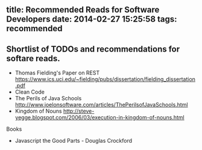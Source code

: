 title: Recommended Reads for Software Developers
date: 2014-02-27 15:25:58
tags: recommended
---

Shortlist of TODOs and recommendations for softare reads.
----

- Thomas Fielding's Paper on REST https://www.ics.uci.edu/~fielding/pubs/dissertation/fielding_dissertation.pdf
- Clean Code
- The Perils of Java Schools http://www.joelonsoftware.com/articles/ThePerilsofJavaSchools.html
- Kingdom of Nouns http://steve-yegge.blogspot.com/2006/03/execution-in-kingdom-of-nouns.html


Books
- Javascript the Good Parts - Douglas Crockford
